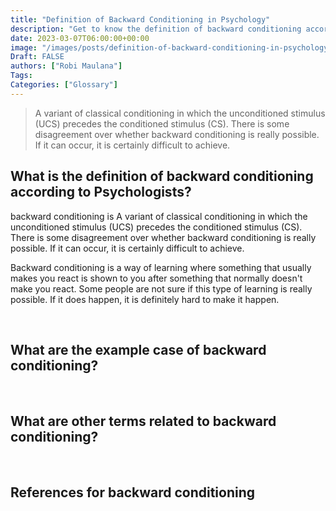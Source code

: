 ```yaml
---
title: "Definition of Backward Conditioning in Psychology"
description: "Get to know the definition of backward conditioning according to psychologists."
date: 2023-03-07T06:00:00+00:00
image: "/images/posts/definition-of-backward-conditioning-in-psychology.jpg"
Draft: FALSE
authors: ["Robi Maulana"]
Tags: 
Categories: ["Glossary"]
---
```






> A variant of classical conditioning in which the unconditioned stimulus (UCS) precedes the conditioned stimulus (CS). There is some disagreement over whether backward conditioning is really possible. If it can occur, it is certainly difficult to achieve.

## What is the definition of backward conditioning according to Psychologists?

backward conditioning is A variant of classical conditioning in which the unconditioned stimulus (UCS) precedes the conditioned stimulus (CS). There is some disagreement over whether backward conditioning is really possible. If it can occur, it is certainly difficult to achieve.

Backward conditioning is a way of learning where something that usually makes you react is shown to you after something that normally doesn't make you react. Some people are not sure if this type of learning is really possible. If it does happen, it is definitely hard to make it happen.

 

## What are the example case of backward conditioning?

 

## What are other terms related to backward conditioning?

 

## References for backward conditioning
